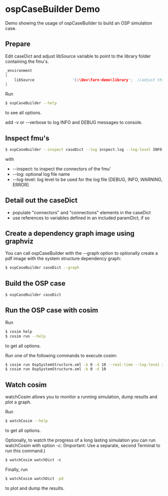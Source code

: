 #  ospCaseBuilder Demo

Demo showing the usage of ospCaseBuilder to build an OSP simulation case.

## Prepare

Edit caseDict and adjust libSource variable to point to the library folder containing the fmu's.

~~~cpp
_environment
{
    libSource                 'C:\Dev\farn-demo\library';  //adjust this path to point to the library folder containing the fmu's
}
~~~

Run

~~~sh
$ ospCaseBuilder --help
~~~

to see all options.

add -v or --verbose to log INFO and DEBUG messages to console.


## Inspect fmu's

~~~sh
$ ospCaseBuilder --inspect caseDict --log inspect.log --log-level INFO
~~~

with
* --inspect: to inspect the connectors of the fmu'
* --log: optional log file name
* --log-level: log level to be used for the log file [DEBUG, INFO, WARNING, ERROR]


## Detail out the caseDict
* populate "connectors" and "connections" elements in the caseDict
* use references to variables defined in an included paramDict, if so


## Create a dependency graph image using graphviz

You can call ospCaseBuilder with the --graph option to optionally create a pdf image with the system structure dependency graph:

~~~sh
$ ospCaseBuilder caseDict --graph
~~~


## Build the OSP case

~~~sh
$ ospCaseBuilder caseDict
~~~


## Run the OSP case with cosim

Run

~~~sh
$ cosim help
$ cosim run --help
~~~

to get all options.

Run one of the following commands to execute cosim:

~~~sh
$ cosim run OspSystemStructure.xml -b 0 -d 10 --real-time --log-level info
$ cosim run OspSystemStructure.xml -b 0 -d 10
~~~


## Watch cosim

watchCosim allows you to monitor a running simulation, dump results and plot a graph.

Run

~~~sh
$ watchCosim --help
~~~

to get all options.

Optionally, to watch the progress of a long lasting simulation you can run watchCosim with option -c:
(Important: Use a separate, second Terminal to run this command.)

~~~ps
$ watchCosim watchDict -c
~~~

Finally, run

~~~sh
$ watchCosim watchDict -pd
~~~

to plot and dump the results.